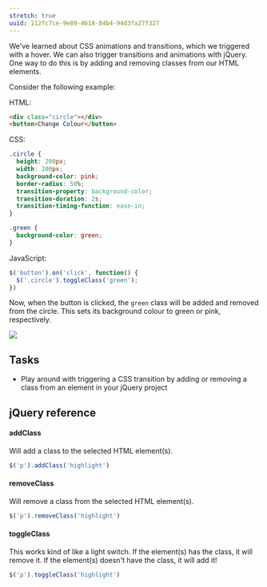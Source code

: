 ```yaml
---
stretch: true
uuid: 112fc7ce-9e89-4618-84b4-94d3fa27f327
---
```


We've learned about CSS animations and transitions, which we triggered with a hover. We can also trigger transitions and animations with jQuery. One way to do this is by adding and removing classes from our HTML elements.

Consider the following example:

HTML:

```html
<div class="circle"></div>
<button>Change Colour</button>
```

CSS:

```css
.circle {
  height: 200px;
  width: 200px;
  background-color: pink;
  border-radius: 50%;
  transition-property: background-color;
  transition-duration: 2s;
  transition-timing-function: ease-in;
}

.green {
  background-color: green;
}
```

JavaScript:

```javascript
$('button').on('click', function() {
  $('.circle').toggleClass('green');
})
```

Now, when the button is clicked, the `green` class will be added and removed from the circle. This sets its background colour to green or pink, respectively.

![](https://cl.ly/1d2B3h0o3k1N/Screen%20Recording%202017-11-25%20at%2002.15%20PM.gif)

## Tasks

- Play around with triggering a CSS transition by adding or removing a class from an element in your jQuery project

## jQuery reference

#### addClass

Will add a class to the selected HTML element(s).

```javascript
$('p').addClass('highlight')
```

#### removeClass

Will remove a class from the selected HTML element(s).

```javascript
$('p').removeClass('highlight')
```

#### toggleClass

This works kind of like a light switch. If the element(s) has the class, it will remove it. If the element(s) doesn't have the class, it will add it!

```javascript
$('p').toggleClass('highlight')
```

